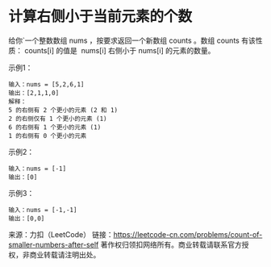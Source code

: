 # 计算右侧小于当前元素的个数

给你`一个整数数组 nums ，按要求返回一个新数组 counts 。数组 counts 有该性质： counts[i] 的值是  nums[i] 右侧小于 nums[i] 的元素的数量。

示例1：
```text
输入：nums = [5,2,6,1]
输出：[2,1,1,0] 
解释：
5 的右侧有 2 个更小的元素 (2 和 1)
2 的右侧仅有 1 个更小的元素 (1)
6 的右侧有 1 个更小的元素 (1)
1 的右侧有 0 个更小的元素
```

示例2：
```text
输入：nums = [-1]
输出：[0]
```

示例3：
```text
输入：nums = [-1,-1]
输出：[0,0]
```

来源：力扣（LeetCode）
链接：https://leetcode-cn.com/problems/count-of-smaller-numbers-after-self
著作权归领扣网络所有。商业转载请联系官方授权，非商业转载请注明出处。